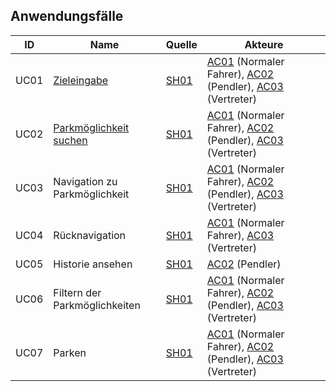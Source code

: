 ## Anwendungsfälle 

| ID  |  Name        | Quelle       |    Akteure|
|-----|--------------|--------------|--------------|
|UC01| [Zieleingabe](https://github.com/isd-nunkesser/sd-2019-froyo/wiki/UC01)|[SH01](https://github.com/isd-nunkesser/sd-2019-froyo/wiki/Anforderungsquellen)|[AC01](https://github.com/isd-nunkesser/sd-2019-froyo/wiki/Kontext) (Normaler Fahrer), [AC02](https://github.com/isd-nunkesser/sd-2019-froyo/wiki/Kontext) (Pendler), [AC03](https://github.com/isd-nunkesser/sd-2019-froyo/wiki/Kontext) (Vertreter)|
|UC02 | [Parkmöglichkeit suchen](https://github.com/isd-nunkesser/sd-2019-froyo/wiki/UC01) | [SH01](https://github.com/isd-nunkesser/sd-2019-froyo/wiki/Anforderungsquellen)| [AC01](https://github.com/isd-nunkesser/sd-2019-froyo/wiki/Kontext) (Normaler Fahrer), [AC02](https://github.com/isd-nunkesser/sd-2019-froyo/wiki/Kontext) (Pendler), [AC03](https://github.com/isd-nunkesser/sd-2019-froyo/wiki/Kontext) (Vertreter)|
|UC03| Navigation zu Parkmöglichkeit|[SH01](https://github.com/isd-nunkesser/sd-2019-froyo/wiki/Anforderungsquellen)|[AC01](https://github.com/isd-nunkesser/sd-2019-froyo/wiki/Kontext) (Normaler Fahrer), [AC02](https://github.com/isd-nunkesser/sd-2019-froyo/wiki/Kontext) (Pendler), [AC03](https://github.com/isd-nunkesser/sd-2019-froyo/wiki/Kontext) (Vertreter)|
|UC04 |  Rücknavigation | [SH01](https://github.com/isd-nunkesser/sd-2019-froyo/wiki/Anforderungsquellen)  | [AC01](https://github.com/isd-nunkesser/sd-2019-froyo/wiki/Kontext) (Normaler Fahrer), [AC03](https://github.com/isd-nunkesser/sd-2019-froyo/wiki/Kontext) (Vertreter)|
|UC05 | Historie ansehen| [SH01](https://github.com/isd-nunkesser/sd-2019-froyo/wiki/Anforderungsquellen)| [AC02](https://github.com/isd-nunkesser/sd-2019-froyo/wiki/Kontext) (Pendler)|
|UC06| Filtern der Parkmöglichkeiten | [SH01](https://github.com/isd-nunkesser/sd-2019-froyo/wiki/Anforderungsquellen) | [AC01](https://github.com/isd-nunkesser/sd-2019-froyo/wiki/Kontext) (Normaler Fahrer), [AC02](https://github.com/isd-nunkesser/sd-2019-froyo/wiki/Kontext) (Pendler), [AC03](https://github.com/isd-nunkesser/sd-2019-froyo/wiki/Kontext) (Vertreter) |
|UC07| Parken|[SH01](https://github.com/isd-nunkesser/sd-2019-froyo/wiki/Anforderungsquellen)|[AC01](https://github.com/isd-nunkesser/sd-2019-froyo/wiki/Kontext) (Normaler Fahrer), [AC02](https://github.com/isd-nunkesser/sd-2019-froyo/wiki/Kontext) (Pendler), [AC03](https://github.com/isd-nunkesser/sd-2019-froyo/wiki/Kontext) (Vertreter)|
